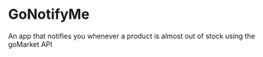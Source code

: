 # GoNotifyMe

An app that notifies you whenever a product is almost out of stock using the goMarket API